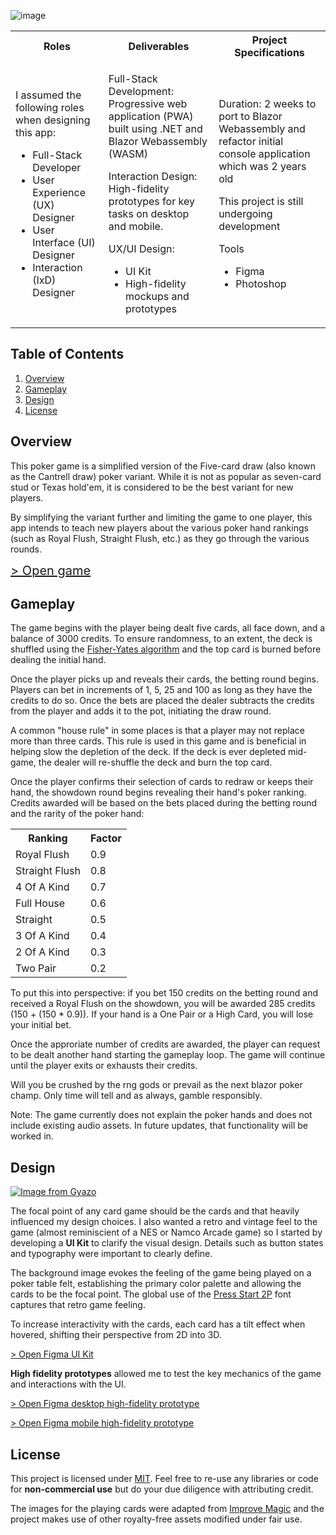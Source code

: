 ![image](https://user-images.githubusercontent.com/28933557/175179746-b8adb190-f6a8-480d-9dae-fd6fc9793223.png)

<table >
    <tr>
        <th>Roles</th>
        <th>Deliverables</th>
        <th>Project Specifications</th>
    </tr>
    <tr>
        <td style="">
            <p >I assumed the following roles when designing this app:</p>
            <ul>
                <li>Full-Stack Developer</li>
                <li>User Experience (UX) Designer</li>
                <li>User Interface (UI) Designer</li>
                <li>Interaction (IxD) Designer</li>
            </ul>
        </td>
        <td style="">
           <p>Full-Stack Development: Progressive web application (PWA) built using .NET and Blazor Webassembly (WASM)</p>
            <p>Interaction Design: High-fidelity prototypes for key tasks on desktop and mobile.</p>
            <p>UX/UI Design:</p>
            <ul>
                <li>UI Kit</li>
                <li>High-fidelity mockups and prototypes</li>
            </ul>
        </td>
        <td style="">
           <p>Duration: 2 weeks to port to Blazor Webassembly and refactor initial console application which was 2 years old</p>
           <p>This project is still undergoing development</p>
           <p>Tools</p>
           <ul>
                <li>Figma</li>
                <li>Photoshop</li>
            </ul>
        </td>
    </tr>    
</table>

## Table of Contents

1. [Overview](#overview)
2. [Gameplay](#gameplay)
3. [Design](#design)
4. [License](#license)


## Overview

This poker game is a simplified version of the Five-card draw (also known as the Cantrell draw) poker variant. While it is not as popular as seven-card stud or Texas hold'em, it is considered to be the best variant for new players.

By simplifying the variant further and limiting the game to one player, this app intends to teach new players about the various poker hand rankings (such as Royal Flush, Straight Flush, etc.) as they go through the various rounds. 

<a style="font-size: 20px" href="https://dotnet-blazor-poker.vercel.app" target="_blank" title="Ctrl click to open in new window. Markdown doesn't support this yet.">> Open game</a>

## Gameplay

The game begins with the player being dealt five cards, all face down, and a balance of 3000 credits. To ensure randomness, to an extent, the deck is shuffled using the [Fisher-Yates algorithm](https://en.wikipedia.org/wiki/Fisher%E2%80%93Yates_shuffle) and the top card is burned before dealing the initial hand.

Once the player picks up and reveals their cards, the betting round begins. Players can bet in increments of 1, 5, 25 and 100 as long as they have the credits to do so. Once the bets are placed the dealer subtracts the credits from the player and adds it to the pot, initiating the draw round.

A common "house rule" in some places is that a player may not replace more than three cards. This rule is used in this game and is beneficial in helping slow the depletion of the deck. If the deck is ever depleted mid-game, the dealer will re-shuffle the deck and burn the top card. 

Once the player confirms their selection of cards to redraw or keeps their hand, the showdown round begins revealing their hand's poker ranking. Credits awarded will be based on the bets placed during the betting round and the rarity of the poker hand:

<table>
    <tr>
        <th>Ranking</th>
        <th>Factor</th>
    </tr>
    <tr>
        <td>
            Royal Flush
        </td>
        <td>
            0.9
        </td>
    </tr>
    <tr>
        <td>
            Straight Flush
        </td>
        <td>
            0.8
        </td>
    </tr>
    <tr>
        <td>
            4 Of A Kind
        </td>
        <td>
            0.7
        </td>
    </tr>
    <tr>
        <td>
            Full House
        </td>
        <td>
            0.6
        </td>
    </tr>
    <tr>
        <td>
            Straight
        </td>
        <td>
            0.5
        </td>
    </tr>
    <tr>
        <td>
           3 Of A Kind
        </td>
        <td>
            0.4
        </td>
    </tr>
    <tr>
        <td>
            2 Of A Kind
        </td>
        <td>
            0.3
        </td>
    </tr>
    <tr>
        <td>
            Two Pair
        </td>
        <td>
            0.2
        </td>
    </tr>
</table>

To put this into perspective: if you bet 150 credits on the betting round and received a Royal Flush on the showdown, you will be awarded 285 credits (150 + (150 * 0.9)). If your hand is a One Pair or a High Card, you will lose your initial bet. 

Once the approriate number of credits are awarded, the player can request to be dealt another hand starting the gameplay loop. The game will continue until the player exits or exhausts their credits.

Will you be crushed by the rng gods or prevail as the next blazor poker champ. Only time will tell and as always, gamble responsibly. 

Note: The game currently does not explain the poker hands and does not include existing audio assets. In future updates, that functionality will be worked in.


## Design

[![Image from Gyazo](https://i.gyazo.com/6f581db8ccff804ac1302fa92cf1f754.gif)](https://gyazo.com/6f581db8ccff804ac1302fa92cf1f754)

The focal point of any card game should be the cards and that heavily influenced my design choices. I also wanted a retro and vintage feel to the game (almost reminiscient of a NES or Namco Arcade game) so I started by developing a **UI Kit** to clarify the visual design. Details such as button states and typography were important to clearly define. 

The background image evokes the feeling of the game being played on a poker table felt, establishing the primary color palette and allowing the cards to be the focal point.  The global use of the [Press Start 2P](https://www.dafont.com/press-start-2p.font) font captures that retro game feeling.

 To increase interactivity with the cards, each card has a tilt effect when hovered, shifting their perspective from 2D into 3D.


<a href="https://www.figma.com/file/OKXgCENx92rbdpcXpfznhh/Dotnet-Blazor-Poker-UI-Kit?node-id=0%3A1" target="_blank" title="Ctrl click to open in new window. Markdown doesn't support this yet.">> Open Figma UI Kit</a>
</br>

**High fidelity prototypes** allowed me to test the key mechanics of the game and interactions with the UI. 

<a href="https://www.figma.com/proto/G1iR5egjXNeZlQRvg2hCiJ/Dotnet-Blazor-Poker---Prototype-V1?node-id=207%3A680&scaling=scale-down&page-id=206%3A2&starting-point-node-id=207%3A680" target="_blank" title="Ctrl click to open in new window. Markdown doesn't support this yet.">> Open Figma desktop high-fidelity prototype</a>

<a href="https://www.figma.com/proto/G1iR5egjXNeZlQRvg2hCiJ/Dotnet-Blazor-Poker---Prototype-V1?node-id=207%3A697&scaling=min-zoom&page-id=207%3A696&starting-point-node-id=207%3A697" target="_blank" title="Ctrl click to open in new window. Markdown doesn't support this yet.">> Open Figma mobile high-fidelity prototype</a>

## License

This project is licensed under [MIT](https://github.com/asathkumara/dotnet-blazor-poker/blob/master/LICENSE). Feel free to re-use any libraries or code for **non-commercial use** but do your due diligence with attributing credit.

The images for the playing cards were adapted from [Improve Magic](https://www.improvemagic.com/all-playing-cards-names-with-pictures/) and the project makes use of other royalty-free assets modified under fair use.
